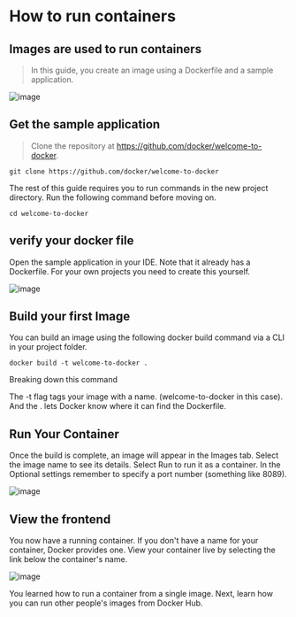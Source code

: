 # How to run containers
## Images are used to run containers
> In this guide, you create an image using a Dockerfile and a sample application.

![image](https://github.com/user-attachments/assets/844ea7b6-5fea-47a3-9fc6-3f735e6dea95)

## Get the sample application
>   Clone the repository at
 https://github.com/docker/welcome-to-docker⁠.
```
git clone https://github.com/docker/welcome-to-docker
```
The rest of this guide requires you to run commands in the new project directory. Run the following command before moving on.
```
cd welcome-to-docker
```
## verify your docker file
Open the sample application in your IDE. Note that it already has a Dockerfile. For your own projects you need to create this yourself.

![image](https://github.com/user-attachments/assets/407427aa-5844-4e13-8182-8a1dbf118f14)

## Build your first Image

You can build an image using the following docker build command via a CLI in your project folder.

```
docker build -t welcome-to-docker .
```
Breaking down this command

The -t flag tags your image with a name. (welcome-to-docker in this case). And the . lets Docker know where it can find the Dockerfile.

## Run Your Container

Once the build is complete, an image will appear in the Images tab. Select the image name to see its details. Select Run to run it as a container. In the Optional settings remember to specify a port number (something like 8089).

![image](https://github.com/user-attachments/assets/8fc337cc-d7c2-4d5c-af7e-4891d7823cf3)

## View the frontend

You now have a running container. If you don't have a name for your container, Docker provides one. View your container live by selecting the link below the container's name.

![image](https://github.com/user-attachments/assets/1f648a57-1476-455a-8e2c-aab657d9d56c)

You learned how to run a container from a single image. Next, learn how you can run other people's images from Docker Hub.



